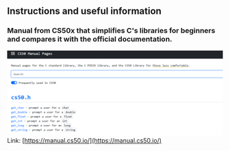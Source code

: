 ## Instructions and useful information

### Manual from CS50x that simplifies C's libraries for beginners and compares it with the official documentation.

![CS50x Manual](image.png)
Link: [https://manual.cs50.io/](https://manual.cs50.io/)
